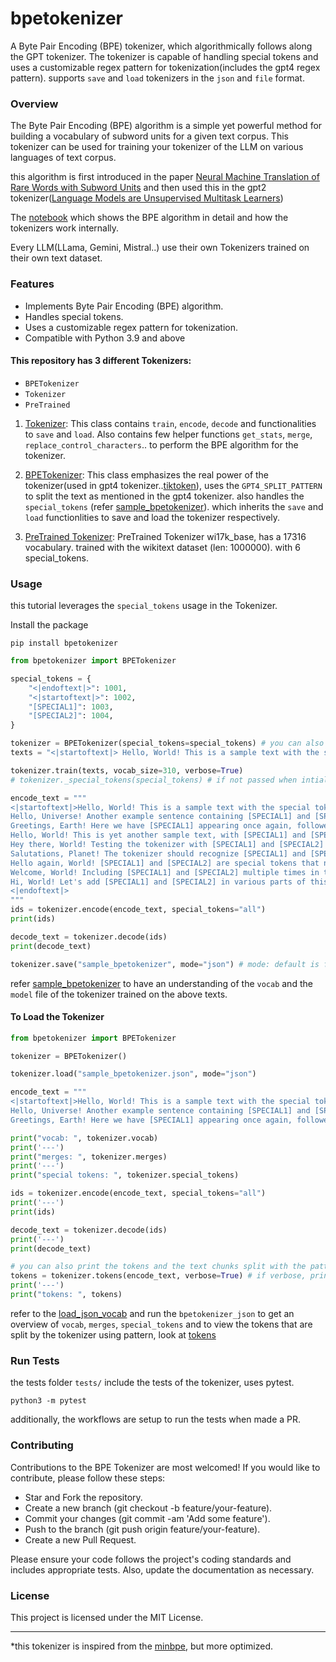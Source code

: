 # bpetokenizer

A Byte Pair Encoding (BPE) tokenizer, which algorithmically follows along the GPT tokenizer. The tokenizer is capable of handling special tokens and uses a customizable regex pattern for tokenization(includes the gpt4 regex pattern). supports `save` and `load` tokenizers in the `json` and `file` format.


### Overview

The Byte Pair Encoding (BPE) algorithm is a simple yet powerful method for building a vocabulary of subword units for a given text corpus. This tokenizer can be used for training your tokenizer of the LLM on various languages of text corpus.

this algorithm is first introduced in the paper [Neural Machine Translation of Rare Words with Subword Units](https://arxiv.org/pdf/1508.07909) and then used this in the gpt2 tokenizer([Language Models are Unsupervised Multitask Learners](https://d4mucfpksywv.cloudfront.net/better-language-models/language_models_are_unsupervised_multitask_learners.pdf))

The [notebook](notebooks/tokenization.ipynb) which shows the BPE algorithm in detail and how the tokenizers work internally.

Every LLM(LLama, Gemini, Mistral..) use their own Tokenizers trained on their own text dataset.


### Features

- Implements Byte Pair Encoding (BPE) algorithm.
- Handles special tokens.
- Uses a customizable regex pattern for tokenization.
- Compatible with Python 3.9 and above


#### This repository has 3 different Tokenizers:
- `BPETokenizer`
- `Tokenizer`
- `PreTrained`

1. [Tokenizer](bpetokenizer/base.py): This class contains `train`, `encode`, `decode` and functionalities to `save` and `load`. Also contains few helper functions `get_stats`, `merge`, `replace_control_characters`..  to perform the BPE algorithm for the tokenizer.

2. [BPETokenizer](bpetokenizer/tokenizer.py): This class emphasizes the real power of the tokenizer(used in gpt4 tokenizer..[tiktoken](https://github.com/openai/tiktoken)), uses the `GPT4_SPLIT_PATTERN` to split the text as mentioned in the gpt4 tokenizer. also handles the `special_tokens` (refer [sample_bpetokenizer](sample/bpetokenizer/sample_bpetokenizer.py)). which inherits the `save` and `load` functionlities to save and load the tokenizer respectively.

3. [PreTrained Tokenizer](pretrained/wi17k_base.json): PreTrained Tokenizer wi17k_base, has a 17316 vocabulary. trained with the wikitext dataset (len: 1000000). with 6 special_tokens.


### Usage

this tutorial leverages the `special_tokens` usage in the Tokenizer.

Install the package

```shell
pip install bpetokenizer
```


```py
from bpetokenizer import BPETokenizer

special_tokens = {
    "<|endoftext|>": 1001,
    "<|startoftext|>": 1002,
    "[SPECIAL1]": 1003,
    "[SPECIAL2]": 1004,
}

tokenizer = BPETokenizer(special_tokens=special_tokens) # you can also use the method _special_tokens to register the special tokens (if not passed when intializing)
texts = "<|startoftext|> Hello, World! This is a sample text with the special tokens [SPECIAL1] and [SPECIAL2] to test the tokenizer.<|endoftext|>"

tokenizer.train(texts, vocab_size=310, verbose=True)
# tokenizer._special_tokens(special_tokens) # if not passed when intialization of the BPETokenizer

encode_text = """
<|startoftext|>Hello, World! This is a sample text with the special tokens [SPECIAL1] and [SPECIAL2] to test the tokenizer.
Hello, Universe! Another example sentence containing [SPECIAL1] and [SPECIAL2], used to ensure tokenizer's robustness.
Greetings, Earth! Here we have [SPECIAL1] appearing once again, followed by [SPECIAL2] in the same sentence.
Hello, World! This is yet another sample text, with [SPECIAL1] and [SPECIAL2] making an appearance.
Hey there, World! Testing the tokenizer with [SPECIAL1] and [SPECIAL2] to see if it handles special tokens properly.
Salutations, Planet! The tokenizer should recognize [SPECIAL1] and [SPECIAL2] in this long string of text.
Hello again, World! [SPECIAL1] and [SPECIAL2] are special tokens that need to be handled correctly by the tokenizer.
Welcome, World! Including [SPECIAL1] and [SPECIAL2] multiple times in this large text to ensure proper encoding.
Hi, World! Let's add [SPECIAL1] and [SPECIAL2] in various parts of this long sentence to test the tokenizer thoroughly.
<|endoftext|>
"""
ids = tokenizer.encode(encode_text, special_tokens="all")
print(ids)

decode_text = tokenizer.decode(ids)
print(decode_text)

tokenizer.save("sample_bpetokenizer", mode="json") # mode: default is file
```

refer [sample_bpetokenizer](sample/bpetokenizer) to have an understanding of the `vocab` and the `model` file of the tokenizer trained on the above texts.


#### To Load the Tokenizer

```py
from bpetokenizer import BPETokenizer

tokenizer = BPETokenizer()

tokenizer.load("sample_bpetokenizer.json", mode="json")

encode_text = """
<|startoftext|>Hello, World! This is a sample text with the special tokens [SPECIAL1] and [SPECIAL2] to test the tokenizer.
Hello, Universe! Another example sentence containing [SPECIAL1] and [SPECIAL2], used to ensure tokenizer's robustness.
Greetings, Earth! Here we have [SPECIAL1] appearing once again, followed by [SPECIAL2] in the same sentence.<|endoftext|>"""

print("vocab: ", tokenizer.vocab)
print('---')
print("merges: ", tokenizer.merges)
print('---')
print("special tokens: ", tokenizer.special_tokens)

ids = tokenizer.encode(encode_text, special_tokens="all")
print('---')
print(ids)

decode_text = tokenizer.decode(ids)
print('---')
print(decode_text)

# you can also print the tokens and the text chunks split with the pattern.
tokens = tokenizer.tokens(encode_text, verbose=True) # if verbose, prints the text chunks and also the pattern used to split.
print('---')
print("tokens: ", tokens)

```
refer to the [load_json_vocab](sample/load_json_vocab/) and run the `bpetokenizer_json` to get an overview of `vocab`, `merges`, `special_tokens` and to view the tokens that are split by the tokenizer using pattern, look at [tokens](sample/load_json_vocab/tokens.py)

### Run Tests

the tests folder `tests/` include the tests of the tokenizer, uses pytest.

```
python3 -m pytest
```

additionally, the workflows are setup to run the tests when made a PR.


### Contributing

Contributions to the BPE Tokenizer are most welcomed! If you would like to contribute, please follow these steps:

- Star and Fork the repository.
- Create a new branch (git checkout -b feature/your-feature).
- Commit your changes (git commit -am 'Add some feature').
- Push to the branch (git push origin feature/your-feature).
- Create a new Pull Request.

Please ensure your code follows the project's coding standards and includes appropriate tests. Also, update the documentation as necessary.


### License

This project is licensed under the MIT License.

----

*this tokenizer is inspired from the [minbpe](https://github.com/karpathy/minbpe), but more optimized.